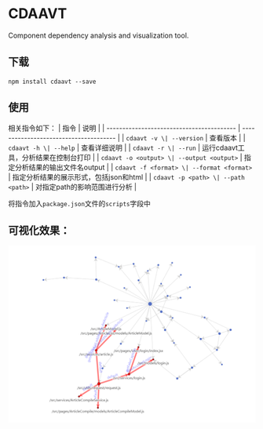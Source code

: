 # CDAAVT
Component dependency analysis and visualization tool.
## 下载
```
npm install cdaavt --save
```
## 使用
相关指令如下：
| 指令                                      | 说明                                   |
| ----------------------------------------- | -------------------------------------- |
| `cdaavt -v \| --version`                  | 查看版本                               |
| `cdaavt -h \| --help`                     | 查看详细说明                           |
| `cdaavt -r \| --run`                      | 运行cdaavt工具，分析结果在控制台打印   |
| `cdaavt -o <output> \| --output <output>` | 指定分析结果的输出文件名output         |
| `cdaavt -f <format> \| --format <format>` | 指定分析结果的展示形式，包括json和html |
| `cdaavt -p <path> \| --path <path>`       | 对指定path的影响范围进行分析           |

将指令加入`package.json`文件的`scripts`字段中    

## 可视化效果：
![visualization](./public/READMEIMG/visualization.png)